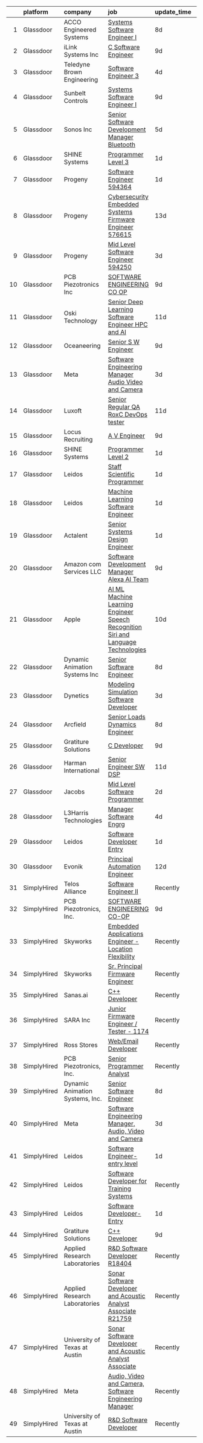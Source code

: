 

|    | platform    | company                         | job                                                                                                                                                                                                                                                                                                                                                                                                                                                                                                                                                                                                                                                                                                                                                                                                                                                                                                                                                                                                                                                                                                                                                                                                                                                                                                                                                                                                                                                                          | update_time   | location              |
|---:|:------------|:--------------------------------|:-----------------------------------------------------------------------------------------------------------------------------------------------------------------------------------------------------------------------------------------------------------------------------------------------------------------------------------------------------------------------------------------------------------------------------------------------------------------------------------------------------------------------------------------------------------------------------------------------------------------------------------------------------------------------------------------------------------------------------------------------------------------------------------------------------------------------------------------------------------------------------------------------------------------------------------------------------------------------------------------------------------------------------------------------------------------------------------------------------------------------------------------------------------------------------------------------------------------------------------------------------------------------------------------------------------------------------------------------------------------------------------------------------------------------------------------------------------------------------|:--------------|:----------------------|
|  1 | Glassdoor   | ACCO Engineered Systems         | [Systems Software Engineer I](https://www.glassdoor.com/partner/jobListing.htm?pos=123&ao=1136043&s=58&guid=000001830748e1ec93196d9f422d11c9&src=GD_JOB_AD&t=SR&vt=w&cs=1_dfab0aee&cb=1662274560789&jobListingId=1008097368486&jrtk=3-0-1gc3khognjfmk801-1gc3khoh8i6ij800-57f6178eae885cd2-)                                                                                                                                                                                                                                                                                                                                                                                                                                                                                                                                                                                                                                                                                                                                                                                                                                                                                                                                                                                                                                                                                                                                                                                 | 8d            | Azusa, CA             |
|  2 | Glassdoor   | iLink Systems Inc               | [C   Software Engineer](https://www.glassdoor.com/partner/jobListing.htm?pos=116&ao=1136043&s=58&guid=000001830748e1ec93196d9f422d11c9&src=GD_JOB_AD&t=SR&vt=w&ea=1&cs=1_f7cf0b34&cb=1662274560788&jobListingId=1008093948402&jrtk=3-0-1gc3khognjfmk801-1gc3khoh8i6ij800-60cb20ccffb42bdf-)                                                                                                                                                                                                                                                                                                                                                                                                                                                                                                                                                                                                                                                                                                                                                                                                                                                                                                                                                                                                                                                                                                                                                                                  | 9d            | Remote                |
|  3 | Glassdoor   | Teledyne Brown Engineering      | [Software Engineer 3](https://www.glassdoor.com/partner/jobListing.htm?pos=124&ao=1136043&s=58&guid=000001830748e1ec93196d9f422d11c9&src=GD_JOB_AD&t=SR&vt=w&cs=1_982fe42a&cb=1662274560789&jobListingId=1008103903070&jrtk=3-0-1gc3khognjfmk801-1gc3khoh8i6ij800-167f0a9e37cd49ad-)                                                                                                                                                                                                                                                                                                                                                                                                                                                                                                                                                                                                                                                                                                                                                                                                                                                                                                                                                                                                                                                                                                                                                                                         | 4d            | Huntsville, AL        |
|  4 | Glassdoor   | Sunbelt Controls                | [Systems Software Engineer I](https://www.glassdoor.com/partner/jobListing.htm?pos=113&ao=1136043&s=58&guid=000001830748e1ec93196d9f422d11c9&src=GD_JOB_AD&t=SR&vt=w&cs=1_72161f29&cb=1662274560788&jobListingId=1008094528170&jrtk=3-0-1gc3khognjfmk801-1gc3khoh8i6ij800-ca9e57f26953670a-)                                                                                                                                                                                                                                                                                                                                                                                                                                                                                                                                                                                                                                                                                                                                                                                                                                                                                                                                                                                                                                                                                                                                                                                 | 9d            | Azusa, CA             |
|  5 | Glassdoor   | Sonos  Inc                      | [Senior Software Development Manager   Bluetooth](https://www.glassdoor.com/partner/jobListing.htm?pos=119&ao=1136043&s=58&guid=000001830748e1ec93196d9f422d11c9&src=GD_JOB_AD&t=SR&vt=w&cs=1_a48ccf53&cb=1662274560789&jobListingId=1008101596522&jrtk=3-0-1gc3khognjfmk801-1gc3khoh8i6ij800-2f7a172d2cdffa91-)                                                                                                                                                                                                                                                                                                                                                                                                                                                                                                                                                                                                                                                                                                                                                                                                                                                                                                                                                                                                                                                                                                                                                             | 5d            | Boston, MA            |
|  6 | Glassdoor   | SHINE Systems                   | [Programmer Level 3](https://www.glassdoor.com/partner/jobListing.htm?pos=109&ao=1136043&s=58&guid=000001830748e1ec93196d9f422d11c9&src=GD_JOB_AD&t=SR&vt=w&ea=1&cs=1_e3c1120d&cb=1662274560788&jobListingId=1008114863956&jrtk=3-0-1gc3khognjfmk801-1gc3khoh8i6ij800-494a43996fc92e6e-)                                                                                                                                                                                                                                                                                                                                                                                                                                                                                                                                                                                                                                                                                                                                                                                                                                                                                                                                                                                                                                                                                                                                                                                     | 1d            | Bethesda, MD          |
|  7 | Glassdoor   | Progeny                         | [Software Engineer  594364 ](https://www.glassdoor.com/partner/jobListing.htm?pos=115&ao=1136043&s=58&guid=000001830748e1ec93196d9f422d11c9&src=GD_JOB_AD&t=SR&vt=w&cs=1_84c90215&cb=1662274560788&jobListingId=1008114124100&jrtk=3-0-1gc3khognjfmk801-1gc3khoh8i6ij800-d0292f7b208eaa71-)                                                                                                                                                                                                                                                                                                                                                                                                                                                                                                                                                                                                                                                                                                                                                                                                                                                                                                                                                                                                                                                                                                                                                                                  | 1d            | California, MD        |
|  8 | Glassdoor   | Progeny                         | [Cybersecurity Embedded Systems Firmware Engineer  576615 ](https://www.glassdoor.com/partner/jobListing.htm?pos=121&ao=1136043&s=58&guid=000001830748e1ec93196d9f422d11c9&src=GD_JOB_AD&t=SR&vt=w&cs=1_1d20a4f1&cb=1662274560789&jobListingId=1008084335081&jrtk=3-0-1gc3khognjfmk801-1gc3khoh8i6ij800-f26ff092426987d8-)                                                                                                                                                                                                                                                                                                                                                                                                                                                                                                                                                                                                                                                                                                                                                                                                                                                                                                                                                                                                                                                                                                                                                   | 13d           | Manassas, VA          |
|  9 | Glassdoor   | Progeny                         | [Mid Level Software Engineer  594250 ](https://www.glassdoor.com/partner/jobListing.htm?pos=112&ao=1136043&s=58&guid=000001830748e1ec93196d9f422d11c9&src=GD_JOB_AD&t=SR&vt=w&cs=1_9f648621&cb=1662274560788&jobListingId=1008107027888&jrtk=3-0-1gc3khognjfmk801-1gc3khoh8i6ij800-2b2924d642aa877e-)                                                                                                                                                                                                                                                                                                                                                                                                                                                                                                                                                                                                                                                                                                                                                                                                                                                                                                                                                                                                                                                                                                                                                                        | 3d            | Port Orchard, WA      |
| 10 | Glassdoor   | PCB Piezotronics  Inc           | [SOFTWARE ENGINEERING CO OP](https://www.glassdoor.com/partner/jobListing.htm?pos=108&ao=1136043&s=58&guid=000001830748e1ec93196d9f422d11c9&src=GD_JOB_AD&t=SR&vt=w&cs=1_8d98cc8c&cb=1662274560788&jobListingId=1008094856568&jrtk=3-0-1gc3khognjfmk801-1gc3khoh8i6ij800-850bf3205abda5f3-)                                                                                                                                                                                                                                                                                                                                                                                                                                                                                                                                                                                                                                                                                                                                                                                                                                                                                                                                                                                                                                                                                                                                                                                  | 9d            | Cincinnati, OH        |
| 11 | Glassdoor   | Oski Technology                 | [Senior Deep Learning Software Engineer  HPC and AI](https://www.glassdoor.com/partner/jobListing.htm?pos=127&ao=1136043&s=58&guid=000001830748e1ec93196d9f422d11c9&src=GD_JOB_AD&t=SR&vt=w&cs=1_a17279e0&cb=1662274560790&jobListingId=1008089700647&jrtk=3-0-1gc3khognjfmk801-1gc3khoh8i6ij800-415153a12d672d19-)                                                                                                                                                                                                                                                                                                                                                                                                                                                                                                                                                                                                                                                                                                                                                                                                                                                                                                                                                                                                                                                                                                                                                          | 11d           | Santa Clara, CA       |
| 12 | Glassdoor   | Oceaneering                     | [Senior S W Engineer](https://www.glassdoor.com/partner/jobListing.htm?pos=126&ao=1136043&s=58&guid=000001830748e1ec93196d9f422d11c9&src=GD_JOB_AD&t=SR&vt=w&cs=1_1b782d5b&cb=1662274560789&jobListingId=1008095513168&jrtk=3-0-1gc3khognjfmk801-1gc3khoh8i6ij800-d17c4a4ab98199f6-)                                                                                                                                                                                                                                                                                                                                                                                                                                                                                                                                                                                                                                                                                                                                                                                                                                                                                                                                                                                                                                                                                                                                                                                         | 9d            | Clear Lake Shores, TX |
| 13 | Glassdoor   | Meta                            | [Software Engineering Manager  Audio  Video and Camera](https://www.glassdoor.com/partner/jobListing.htm?pos=103&ao=1110586&s=58&guid=000001830748e1ec93196d9f422d11c9&src=GD_JOB_AD&t=SR&vt=w&cs=1_8accb0c4&cb=1662274560787&jobListingId=1008107989408&cpc=654405A9B1E0A9F5&jrtk=3-0-1gc3khognjfmk801-1gc3khoh8i6ij800-bf6dd54ba3a174c1--6NYlbfkN0DYl4UJW4r1Vl7FEn6T9F-rD9lpC-0oMJVSiWjK_MGUd8e8cHXcpv6KPyjLHZEfqkXwCrjci5IV6TR36tz9rqfgBZWX59j_hBP6r-nBUFIjc8cFKK_WS3vr_R_NQajNLdFQAbY89zkmF79CojFZbhQl_2ABBNWitdqEkqzyBOVg_OnxRZzJSyqcV69Bg-Odt0kqKP_HZUDjwPZKF2h2HMM9AS37PTJUnxuRkEliI4k86sB_AoklnuXDpFyvyGJseujf7xLnITKRu_ZJnrgQ4_Rik2EfxEUXoWDIy3IO7xpGaBQZYE_A0zO4dGIlOh6AKptV2PsDjJLEZpnVqKZV3TGxe_u-AYuHjdPY3xRS3tV7SqKz5HTD5C4Fn3VRLJe4IQYkwIjb-Whax5Ctdlk6_8xznw_j6oV9ejO9qrgDeImMtP7dr2pwlV_uN-l39hC3qbBAw_cBKHPRHTTMQbOHoWJ_woW7WZ6AT05cQRwOtukx-MY6dQPG2o9dSnIe2lRyR3FTT5VAKLJcStrDMpp2rtS1VPw-icCEG23jI_sSbRL7rTPsCxjBXTvqE6YwGqTz9JNE7I0cHT91tfB675G-XtzPnEaueIZh2WA2jSBg9TZQH-49aMi1N1R4529V1jjRJSIHlOKA2y7mc5QKxG1Fc73ydMHWWbL2MPNwM8L4189Sd-guCuZf4uZJpNgSv4AudEZS41olkFfssZowE8JdAXcTLBuvn9ajx21rGtyRLGoZLlPebAxl4TLT0tQ-2xL2YXdWqad8gk0piQfVN3a3VGT91kKs0HBJO0x3fePwboUb5DX0caN_8wF1W3JJIxClGe-n9ZvlJXeSWahVynB48VrYEtlhWKl2egPQL2HHMMlewsp42IK33Rq6nQj0_eDfnt-IMzGyKq49W85Okr3dErULk2WB6RCjCnc3uVL4IGW3oXMb5ZCfXstOpjk7lNv3KONI6pNfCmaW_t8Qm8_ho0FM0QdXPPYODylCktBdE5EiCmf7xHdrQL5pZX6YtYm8bVZy2jE9QNRIMBZyhVhaHMoronrFN3qGLKNUvlZJJqeBOvYTB6-WWRB8)  | 3d            | Burlingame, CA        |
| 14 | Glassdoor   | Luxoft                          | [Senior Regular QA  RoxC DevOps tester ](https://www.glassdoor.com/partner/jobListing.htm?pos=130&ao=1136043&s=58&guid=000001830748e1ec93196d9f422d11c9&src=GD_JOB_AD&t=SR&vt=w&cs=1_cbcf3a7a&cb=1662274560790&jobListingId=1008088764341&jrtk=3-0-1gc3khognjfmk801-1gc3khoh8i6ij800-2ad273381694740b-)                                                                                                                                                                                                                                                                                                                                                                                                                                                                                                                                                                                                                                                                                                                                                                                                                                                                                                                                                                                                                                                                                                                                                                      | 11d           | Houston, TX           |
| 15 | Glassdoor   | Locus Recruiting                | [A V Engineer](https://www.glassdoor.com/partner/jobListing.htm?pos=104&ao=1110586&s=58&guid=000001830748e1ec93196d9f422d11c9&src=GD_JOB_AD&t=SR&vt=w&ea=1&cs=1_2b587764&cb=1662274560787&jobListingId=1008093955917&cpc=FA84DF7EA1EC2398&jrtk=3-0-1gc3khognjfmk801-1gc3khoh8i6ij800-ff4ecfd93e5a14ea--6NYlbfkN0CgImhk5fJGw6dJci_vsCP1QG2C4QL_KrKL3l_9WzjIuWgMVKsJbh9UUP2umljik0HMuB9YoHZRaI8v_OQZdTLmh1--6jmxHoWGi3LG8Y4dUcNJgnuYUGjZNLOZZ2oS-5hGw_KADJlZy9l47NswAXmstLYybxP5uT2yrdPYnGDyOhfQ86cqzoAGuXK-NQCqAK5pOUh00PaK8GrX2jUdY5TAeM4S12eMGPKlfihYdMEM-mkYP6NmL-a851DDa2IiMFwyh6gfHzSY9TVaVgtig4SKDVN9uLFl-w2rle0Qzqew5icwCLcL0R5bo7yDlwHR4FoAwfwWRV7QB5c0CieqzW4yJVsJN9RAvukm9r4KI6Kzu4vrFF28xTZZM8vmmm1JFLYBIe2MFquWs_tRsAKAiIU7OnBRlELJXqRzn7xG3v2iapeLb1m66owtD2xXc5OLlaglQBRaPaT0evnHQd51FhvGJKqvPxfhX74KCbhcYoqbahts2S1VlG9YYmXgsv6NiuA%3D)                                                                                                                                                                                                                                                                                                                                                                                                                                                                                                                                                                                                                        | 9d            | Saint Louis, MO       |
| 16 | Glassdoor   | SHINE Systems                   | [Programmer Level 2](https://www.glassdoor.com/partner/jobListing.htm?pos=110&ao=1136043&s=58&guid=000001830748e1ec93196d9f422d11c9&src=GD_JOB_AD&t=SR&vt=w&cs=1_d365563b&cb=1662274560788&jobListingId=1008114863901&jrtk=3-0-1gc3khognjfmk801-1gc3khoh8i6ij800-8d32ac5374fd15ce-)                                                                                                                                                                                                                                                                                                                                                                                                                                                                                                                                                                                                                                                                                                                                                                                                                                                                                                                                                                                                                                                                                                                                                                                          | 1d            | Bethesda, MD          |
| 17 | Glassdoor   | Leidos                          | [Staff Scientific Programmer](https://www.glassdoor.com/partner/jobListing.htm?pos=114&ao=1136043&s=58&guid=000001830748e1ec93196d9f422d11c9&src=GD_JOB_AD&t=SR&vt=w&cs=1_23757a51&cb=1662274560788&jobListingId=1008114265250&jrtk=3-0-1gc3khognjfmk801-1gc3khoh8i6ij800-1db047aca6211fd4-)                                                                                                                                                                                                                                                                                                                                                                                                                                                                                                                                                                                                                                                                                                                                                                                                                                                                                                                                                                                                                                                                                                                                                                                 | 1d            | Bethesda, MD          |
| 18 | Glassdoor   | Leidos                          | [Machine Learning Software Engineer](https://www.glassdoor.com/partner/jobListing.htm?pos=117&ao=1136043&s=58&guid=000001830748e1ec93196d9f422d11c9&src=GD_JOB_AD&t=SR&vt=w&cs=1_686c74dc&cb=1662274560788&jobListingId=1008114325397&jrtk=3-0-1gc3khognjfmk801-1gc3khoh8i6ij800-bf4d2cb1de72a3c1-)                                                                                                                                                                                                                                                                                                                                                                                                                                                                                                                                                                                                                                                                                                                                                                                                                                                                                                                                                                                                                                                                                                                                                                          | 1d            | Arlington, VA         |
| 19 | Glassdoor   | Actalent                        | [Senior Systems Design Engineer](https://www.glassdoor.com/partner/jobListing.htm?pos=105&ao=1110586&s=58&guid=000001830748e1ec93196d9f422d11c9&src=GD_JOB_AD&t=SR&vt=w&ea=1&cs=1_2aa3089a&cb=1662274560787&jobListingId=1008114848893&cpc=FD1C1DA32C38CFA7&jrtk=3-0-1gc3khognjfmk801-1gc3khoh8i6ij800-412b66006b682c75--6NYlbfkN0ChYVx_I3yfZ_JDY3EFoivtqvi_stwnZ_kRt8Dowt_l_d1ydueao4NE-oUleRJ4yhjPp1siZD5EE8s_iig6ulvsPYCk9JvHNrhSUhte11OvzM3TSGLAX4VakrRoImjHtqx0fe-uour-HQFbYsH1ikq7HHQA0MikOipbs2UNsBwb58U4V9c1roZwR0qL1A21O25ZQ5zVNGAm6ELIHWGziXH7UdEmwJ6FT-yg2JyGRDwkZWQHsYM9wQXxMB-OUk2d9VNd-yd9uHbYsLK3GA6JAO3szyOphyw2iOvxz1MKPoN9gS_5Lw1ZQhDZ_261TmEfO90wUJiYo8SYup2HzYaoEys8vSwQzMDhIKgVH7T4QdaCf3GP6ISrWBeWQzSSNCLsp5RaTqOCimNMbFenbin6l7ovWHjq5YGiO7iSH6JTmB-mFur7yMpAR2Xat5oBSUm59-b3rlDdNeuqAiQbJ9kbNEcgn0phw-tdloxBboMdkIl8leitoiHnvprWVN-zOYkc7oi8lf0BdsPeH7vBGxFnfMUyp2Nbc0TFlB3ATRLGGuwzhp5iXkU0N1S4MFEZ5ErK6KaxzJ3Ldt_OyX1JaLI5oOzR1l_8rI5-32xHw-CLer2hcuW1LE8B3osnYx7Rv98hWuw81EOSNevWZvDxXzs963cTGHQYIcynSzt7uizARdDHmIlQuGeSkGG5avV5Dol91d1-BhFF2RiWyWSh9Ah3xMBsCkumhOopVCbpzYPEKv60UxSa9bVcyUIYzRczVuW86VAc6LXosTOiTRiqiSV8OYkOuP6vfH5-L48e_HMGv2aux1hZ28_MG9Kg40Dx5Y1UA6ZrTyvhvf95iE37auDhJEn0pAsYrUnMTNrRnuOR77BZhm1-zI8D5t73-in78ys9wFmKj2J5xuLnHz5BfP8NOiw5juHz68jbVvbHjAZWTp7SnUXLD0jnNb5YYud8VpG8kDW6RUKAIeAV-xEQTzITqmxeF-mVAfi-FxA%3D)                                                                                                      | 1d            | Eden Prairie, MN      |
| 20 | Glassdoor   | Amazon com Services LLC         | [Software Development Manager  Alexa AI Team](https://www.glassdoor.com/partner/jobListing.htm?pos=125&ao=1136043&s=58&guid=000001830748e1ec93196d9f422d11c9&src=GD_JOB_AD&t=SR&vt=w&cs=1_1b5cc09d&cb=1662274560789&jobListingId=1008093003319&jrtk=3-0-1gc3khognjfmk801-1gc3khoh8i6ij800-18867b19135356d2-)                                                                                                                                                                                                                                                                                                                                                                                                                                                                                                                                                                                                                                                                                                                                                                                                                                                                                                                                                                                                                                                                                                                                                                 | 9d            | Washington, DC        |
| 21 | Glassdoor   | Apple                           | [AI ML   Machine Learning Engineer  Speech Recognition   Siri and Language Technologies](https://www.glassdoor.com/partner/jobListing.htm?pos=102&ao=1110586&s=58&guid=000001830748e1ec93196d9f422d11c9&src=GD_JOB_AD&t=SR&vt=w&cs=1_1306f502&cb=1662274560787&jobListingId=1008090134116&cpc=6193B0C32834B022&jrtk=3-0-1gc3khognjfmk801-1gc3khoh8i6ij800-95ab63b9527761d3--6NYlbfkN0BvKrLyj5gPmtZO9T8euul8TCxuuKNOtzRJOomxnwSEodTz2Bc-sPZlm1JPYWoVnTHj-LBNUeZkph7mE8J9ma03TjJR_X3BK8QfNal74vELMKR6dfEaVunc6X7WjMzzPCmN5e_cneV7ZrJ2Wm2mWX4Hzg_kIZaVgHZZTQqseGMIrpdwqH9fD-AOWMOeCdEszLJQcj1Gb61ZV2eWQjtt5iMxkhGeZqToYGRECwW_XZAgjmD-eyEFyrOOH6OO11fg9vVNcguVlAaotHI5qUXAVjnD1xxYbHgfn_paIjwCvz22QlJ0qLOhWFRkuhO-R8Vs_62aILcwUVTXkkcAK6QFja6XS7vVCZT2OTECLEZaO9NOlVe7mJ9BMN3ISeNhUdVMKPPNQ2paRRrIVU5BfYzCjM3ARMrdU-5ZJDFoy-BcyHgQyrnlM7NjqYVpDfTK3yVu-hsG-2wxhGJZ49UNFXFgkifQ8-BBzZRQmXKkS2N5x8dj201lTThpTJH4Si4SjqcLrMABkTpjwNt0OeJsP969918Di9MgxV3TWJkpUE_3Z5YN3DH4MKqToZL49NE2AYbL_b6Sae0eS9CiG4hm1eFUv5B_p8gddoVVdIcZYxSu3gkyKS_l7wbeoFi1TFlxASUVjIFDr9bUbOycoZkfn2J70Jy__glFSJBfuj7WEXMqM-Vqh3c6BSeSywqE7gemUOVJNR80hLC5jBIfLYBImoX2n9KiLAyi6_glI7VkcMxbxklyS6-PXSRySHO4-2zxNlyhXtmhuDXun0tAs2eeHavILF4GnEQoCJt6VcioUYgTQCTnrcXalbaBtdsaYrbdajsR1lTtSiwgHRFQi2JNRX_ppQIkoj07gX6s3faB6DPOAvvKC5ODjtCRc6TDiRZb6nZxlqhKKLDVVSjKhNL4mmsTPqpNSGKkJeB9zQPgQCK0T39rT7Fhwo8bBXQDeMIV0ZZIIlJyr9kX1nwZWyO6Iyyi1iVdWSyFsh7DQ1tOTp-aZ5F9wQ_vpknCvanJsHLP5Ivamq0l78XUP2_87j-4MEhDIZdq) | 10d           | Cambridge, MA         |
| 22 | Glassdoor   | Dynamic Animation Systems  Inc  | [Senior Software Engineer](https://www.glassdoor.com/partner/jobListing.htm?pos=101&ao=1110586&s=58&guid=000001830748e1ec93196d9f422d11c9&src=GD_JOB_AD&t=SR&vt=w&ea=1&cs=1_de90f1ad&cb=1662274560787&jobListingId=1008097022519&cpc=5B877AD962FD223B&jrtk=3-0-1gc3khognjfmk801-1gc3khoh8i6ij800-2cf94e30b6641f6d--6NYlbfkN0AOawT6mZh71eUfwBEuCSRq1zKoNsSWxY309hsujAVdQcpfBDKP4FIDB7DEblwyfrK8h4uhhYLUm3GRayL8jG9Bh_qcy3bRdR1rChF4LaBEmD-4ev_N7YeTNqFnwqjcMSODbR7CAV-dQhjIcv0p8z1swvJjFK6VUNTWHBVRZGr9YIistDfNQ979XKkmv7tK2KpvC95PxOTEet4u4M69P103eauj5iaIEjK1XRKzJ11_kZYaNwnUyqy6hv75p8QcQSiVXYu9VSuFu-VEWADQHbOTz3NCAiIJ9Tq7031PCSDir86zATRxtPJ81Gs4Qg2vxstJ79aKcC5lQL98dQEPUsbIQvR7Bg6es0ax3fbvVChiFkQzRGxEkFTsdbjm9iw9l1Qvw3oMAPpExGMrUhaIsL6zHh9F7hX89YBfrj6x0edlFoUTT2JkyPtlbN468evY2T8UIGwv9gBQwnfGoVqypz59WTGNRE7NVr0tCQ_fZBbGteEdmBBNTtQYYl8Y9LL-5us%3D)                                                                                                                                                                                                                                                                                                                                                                                                                                                                                                                                                                                                            | 8d            | Bethesda, MD          |
| 23 | Glassdoor   | Dynetics                        | [Modeling   Simulation Software Developer](https://www.glassdoor.com/partner/jobListing.htm?pos=111&ao=1136043&s=58&guid=000001830748e1ec93196d9f422d11c9&src=GD_JOB_AD&t=SR&vt=w&cs=1_fb569ce4&cb=1662274560788&jobListingId=1008107016113&jrtk=3-0-1gc3khognjfmk801-1gc3khoh8i6ij800-9fe05424e5d80326-)                                                                                                                                                                                                                                                                                                                                                                                                                                                                                                                                                                                                                                                                                                                                                                                                                                                                                                                                                                                                                                                                                                                                                                    | 3d            | Huntsville, AL        |
| 24 | Glassdoor   | Arcfield                        | [Senior Loads   Dynamics Engineer](https://www.glassdoor.com/partner/jobListing.htm?pos=129&ao=1136043&s=58&guid=000001830748e1ec93196d9f422d11c9&src=GD_JOB_AD&t=SR&vt=w&cs=1_6905d0f1&cb=1662274560790&jobListingId=1008097696866&jrtk=3-0-1gc3khognjfmk801-1gc3khoh8i6ij800-34fcbb7c588bc6c1-)                                                                                                                                                                                                                                                                                                                                                                                                                                                                                                                                                                                                                                                                                                                                                                                                                                                                                                                                                                                                                                                                                                                                                                            | 8d            | Brook Park, OH        |
| 25 | Glassdoor   | Gratiture Solutions             | [C   Developer](https://www.glassdoor.com/partner/jobListing.htm?pos=107&ao=1136043&s=58&guid=000001830748e1ec93196d9f422d11c9&src=GD_JOB_AD&t=SR&vt=w&ea=1&cs=1_5cad49f9&cb=1662274560787&jobListingId=1008094540011&jrtk=3-0-1gc3khognjfmk801-1gc3khoh8i6ij800-77ac20365027f3a3-)                                                                                                                                                                                                                                                                                                                                                                                                                                                                                                                                                                                                                                                                                                                                                                                                                                                                                                                                                                                                                                                                                                                                                                                          | 9d            | Remote                |
| 26 | Glassdoor   | Harman International            | [Senior Engineer  SW DSP](https://www.glassdoor.com/partner/jobListing.htm?pos=120&ao=1136043&s=58&guid=000001830748e1ec93196d9f422d11c9&src=GD_JOB_AD&t=SR&vt=w&cs=1_09215fb0&cb=1662274560789&jobListingId=1008089124378&jrtk=3-0-1gc3khognjfmk801-1gc3khoh8i6ij800-d3dc39bc50705c8b-)                                                                                                                                                                                                                                                                                                                                                                                                                                                                                                                                                                                                                                                                                                                                                                                                                                                                                                                                                                                                                                                                                                                                                                                     | 11d           | Novi, MI              |
| 27 | Glassdoor   | Jacobs                          | [Mid Level Software Programmer](https://www.glassdoor.com/partner/jobListing.htm?pos=118&ao=1136043&s=58&guid=000001830748e1ec93196d9f422d11c9&src=GD_JOB_AD&t=SR&vt=w&cs=1_158650d2&cb=1662274560789&jobListingId=1008109797686&jrtk=3-0-1gc3khognjfmk801-1gc3khoh8i6ij800-93ed135cb0a438e8-)                                                                                                                                                                                                                                                                                                                                                                                                                                                                                                                                                                                                                                                                                                                                                                                                                                                                                                                                                                                                                                                                                                                                                                               | 2d            | Tullahoma, TN         |
| 28 | Glassdoor   | L3Harris Technologies           | [Manager  Software Engrg](https://www.glassdoor.com/partner/jobListing.htm?pos=122&ao=1136043&s=58&guid=000001830748e1ec93196d9f422d11c9&src=GD_JOB_AD&t=SR&vt=w&cs=1_6a25985c&cb=1662274560789&jobListingId=1008103248728&jrtk=3-0-1gc3khognjfmk801-1gc3khoh8i6ij800-49e26382a2a12793-)                                                                                                                                                                                                                                                                                                                                                                                                                                                                                                                                                                                                                                                                                                                                                                                                                                                                                                                                                                                                                                                                                                                                                                                     | 4d            | California            |
| 29 | Glassdoor   | Leidos                          | [Software Developer  Entry](https://www.glassdoor.com/partner/jobListing.htm?pos=106&ao=1136043&s=58&guid=000001830748e1ec93196d9f422d11c9&src=GD_JOB_AD&t=SR&vt=w&cs=1_92ba8ed3&cb=1662274560787&jobListingId=1008114309415&jrtk=3-0-1gc3khognjfmk801-1gc3khoh8i6ij800-2b9381d73996060a-)                                                                                                                                                                                                                                                                                                                                                                                                                                                                                                                                                                                                                                                                                                                                                                                                                                                                                                                                                                                                                                                                                                                                                                                   | 1d            | Bethesda, MD          |
| 30 | Glassdoor   | Evonik                          | [Principal Automation Engineer](https://www.glassdoor.com/partner/jobListing.htm?pos=128&ao=1136043&s=58&guid=000001830748e1ec93196d9f422d11c9&src=GD_JOB_AD&t=SR&vt=w&cs=1_c1a3b308&cb=1662274560790&jobListingId=1008085893965&jrtk=3-0-1gc3khognjfmk801-1gc3khoh8i6ij800-4085108a0dc58fc7-)                                                                                                                                                                                                                                                                                                                                                                                                                                                                                                                                                                                                                                                                                                                                                                                                                                                                                                                                                                                                                                                                                                                                                                               | 12d           | Lafayette, IN         |
| 31 | SimplyHired | Telos Alliance                  | [Software Engineer II](https://www.simplyhired.com/job/kZV61agVwkyatDwMDME2qzHjMH0qxJ0TKghEY8Q5euA1eovU2CLQnQ?q=acoustic+developer)                                                                                                                                                                                                                                                                                                                                                                                                                                                                                                                                                                                                                                                                                                                                                                                                                                                                                                                                                                                                                                                                                                                                                                                                                                                                                                                                          | Recently      | United States         |
| 32 | SimplyHired | PCB Piezotronics, Inc.          | [SOFTWARE ENGINEERING CO-OP](https://www.simplyhired.com/job/l6Nph4iv8sCQAZoK6T0IR70nRUG5uZVP3gHFnSJ_rt0hLbBX_Z5Fsg?q=acoustic+developer)                                                                                                                                                                                                                                                                                                                                                                                                                                                                                                                                                                                                                                                                                                                                                                                                                                                                                                                                                                                                                                                                                                                                                                                                                                                                                                                                    | 9d            | Cincinnati, OH        |
| 33 | SimplyHired | Skyworks                        | [Embedded Applications Engineer - Location Flexibility](https://www.simplyhired.com/job/ZGlJGgEgywlKI9KZFnMzrsJKBwbi8vIqGipIJMflK1he7lo7hOi6Tg?q=acoustic+developer)                                                                                                                                                                                                                                                                                                                                                                                                                                                                                                                                                                                                                                                                                                                                                                                                                                                                                                                                                                                                                                                                                                                                                                                                                                                                                                         | Recently      | Beaverton, OR         |
| 34 | SimplyHired | Skyworks                        | [Sr. Principal Firmware Engineer](https://www.simplyhired.com/job/yuEUvYe0pl4Po-wAwnXRdK_l9ULtLEgCAnIciQtolHAur5kp79b7-w?q=acoustic+developer)                                                                                                                                                                                                                                                                                                                                                                                                                                                                                                                                                                                                                                                                                                                                                                                                                                                                                                                                                                                                                                                                                                                                                                                                                                                                                                                               | Recently      | Beaverton, OR         |
| 35 | SimplyHired | Sanas.ai                        | [C++ Developer](https://www.simplyhired.com/job/OfOrk2GK8qtkXIcNYByn2PuJplYGhQ13uZQ6Ml5U-ypgUB5Y4bvF1Q?q=acoustic+developer)                                                                                                                                                                                                                                                                                                                                                                                                                                                                                                                                                                                                                                                                                                                                                                                                                                                                                                                                                                                                                                                                                                                                                                                                                                                                                                                                                 | Recently      | Remote                |
| 36 | SimplyHired | SARA Inc                        | [Junior Firmware Engineer / Tester - 1174](https://www.simplyhired.com/job/Ewvlq-O8OrVgZoWDIhL274Lu0w75ObFRgVcw_yw6TUCyM1_tzlDW7g?q=acoustic+developer)                                                                                                                                                                                                                                                                                                                                                                                                                                                                                                                                                                                                                                                                                                                                                                                                                                                                                                                                                                                                                                                                                                                                                                                                                                                                                                                      | Recently      | Colorado Springs, CO  |
| 37 | SimplyHired | Ross Stores                     | [Web/Email Developer](https://www.simplyhired.com/job/iapHcCXyBAwSCQxFgqTzcH6pCeCWlT5U6RhkIjo60dultz2bPETatw?q=acoustic+developer)                                                                                                                                                                                                                                                                                                                                                                                                                                                                                                                                                                                                                                                                                                                                                                                                                                                                                                                                                                                                                                                                                                                                                                                                                                                                                                                                           | Recently      | Dublin, CA            |
| 38 | SimplyHired | PCB Piezotronics, Inc.          | [Senior Programmer Analyst](https://www.simplyhired.com/job/eQBYwWiHkxugufpP5RasTROUJ8GSCTQyB7il0JPt8M58snoQJ9LUjQ?q=acoustic+developer)                                                                                                                                                                                                                                                                                                                                                                                                                                                                                                                                                                                                                                                                                                                                                                                                                                                                                                                                                                                                                                                                                                                                                                                                                                                                                                                                     | Recently      | Depew, NY             |
| 39 | SimplyHired | Dynamic Animation Systems, Inc. | [Senior Software Engineer](https://www.simplyhired.com/job/AzssRDbf5igdq8fjkSjvzuWmDw_CyAuhZOcQrBC3CQsh09Ddu7iG1Q?q=acoustic+developer)                                                                                                                                                                                                                                                                                                                                                                                                                                                                                                                                                                                                                                                                                                                                                                                                                                                                                                                                                                                                                                                                                                                                                                                                                                                                                                                                      | 8d            | Bethesda, MD          |
| 40 | SimplyHired | Meta                            | [Software Engineering Manager, Audio, Video and Camera](https://www.simplyhired.com/job/AcPc5DUPNYj9CMf6xW8n3d6KbxKPxsL_pcHtarR3Yd9d8AKAG_9DPA?q=acoustic+developer)                                                                                                                                                                                                                                                                                                                                                                                                                                                                                                                                                                                                                                                                                                                                                                                                                                                                                                                                                                                                                                                                                                                                                                                                                                                                                                         | 3d            | Remote                |
| 41 | SimplyHired | Leidos                          | [Software Engineer- entry level](https://www.simplyhired.com/job/Az5T0epSSCPR4XV7ajlOEo-A-9r5_k74JX5R6cCBLGfq_-y5m99KRg?q=acoustic+developer)                                                                                                                                                                                                                                                                                                                                                                                                                                                                                                                                                                                                                                                                                                                                                                                                                                                                                                                                                                                                                                                                                                                                                                                                                                                                                                                                | 1d            | Bethesda, MD          |
| 42 | SimplyHired | Leidos                          | [Software Developer for Training Systems](https://www.simplyhired.com/job/bkZMqLcMEW3WoKMF4vv5LTlDXVzHoXRsF35WIS_tZNhHme0iBV-Cow?q=acoustic+developer)                                                                                                                                                                                                                                                                                                                                                                                                                                                                                                                                                                                                                                                                                                                                                                                                                                                                                                                                                                                                                                                                                                                                                                                                                                                                                                                       | Recently      | Bethesda, MD          |
| 43 | SimplyHired | Leidos                          | [Software Developer- Entry](https://www.simplyhired.com/job/OMt6vZk5JeJAtZd3_3AKdJWbvrBfdKa6bpt0Tl_hJw-ZvKWKZccq1Q?q=acoustic+developer)                                                                                                                                                                                                                                                                                                                                                                                                                                                                                                                                                                                                                                                                                                                                                                                                                                                                                                                                                                                                                                                                                                                                                                                                                                                                                                                                     | 1d            | Bethesda, MD          |
| 44 | SimplyHired | Gratiture Solutions             | [C++ Developer](https://www.simplyhired.com/job/gLdS7TlxgJv6w6Jqu9bmi4KwhN9IwqX-SrFOKvDJP8TR1KwI8gsJyw?q=acoustic+developer)                                                                                                                                                                                                                                                                                                                                                                                                                                                                                                                                                                                                                                                                                                                                                                                                                                                                                                                                                                                                                                                                                                                                                                                                                                                                                                                                                 | 9d            | Remote                |
| 45 | SimplyHired | Applied Research Laboratories   | [R&D Software Developer R18404](https://www.simplyhired.com/job/iYsUoC4YVp2iNY6b_JtpfN9L4H2iAgnSxyEYjA8MjR38__eDQ3Tw0g?q=acoustic+developer)                                                                                                                                                                                                                                                                                                                                                                                                                                                                                                                                                                                                                                                                                                                                                                                                                                                                                                                                                                                                                                                                                                                                                                                                                                                                                                                                 | Recently      | Austin, TX            |
| 46 | SimplyHired | Applied Research Laboratories   | [Sonar Software Developer and Acoustic Analyst Associate R21759](https://www.simplyhired.com/job/Kjonhx6rqotT16KInNpdD1g1AD-YHGpBOYmlTLUpOzjO1-0c3CDpJg?q=acoustic+developer)                                                                                                                                                                                                                                                                                                                                                                                                                                                                                                                                                                                                                                                                                                                                                                                                                                                                                                                                                                                                                                                                                                                                                                                                                                                                                                | Recently      | Austin, TX            |
| 47 | SimplyHired | University of Texas at Austin   | [Sonar Software Developer and Acoustic Analyst Associate](https://www.simplyhired.com/job/G6MGPKPgcpavQ_-zy-lkoVJ1WVl1gKkEFvxcG1plaIkhkbEhWdhHOA?q=acoustic+developer)                                                                                                                                                                                                                                                                                                                                                                                                                                                                                                                                                                                                                                                                                                                                                                                                                                                                                                                                                                                                                                                                                                                                                                                                                                                                                                       | Recently      | Austin, TX            |
| 48 | SimplyHired | Meta                            | [Audio, Video and Camera, Software Engineering Manager](https://www.simplyhired.com/job/_oYuKuEo9Z3Ea-hjNFMmot2vKQ31oOvI9d1qmQa1ksOPRryB2zToYQ?q=acoustic+developer)                                                                                                                                                                                                                                                                                                                                                                                                                                                                                                                                                                                                                                                                                                                                                                                                                                                                                                                                                                                                                                                                                                                                                                                                                                                                                                         | Recently      | Burlingame, CA        |
| 49 | SimplyHired | University of Texas at Austin   | [R&D Software Developer](https://www.simplyhired.com/job/vqHuy_oZJgXYZ1HSMIdDPj22ukbWjaDArX3G_rEkMwPmFtnM5JtubQ?q=acoustic+developer)                                                                                                                                                                                                                                                                                                                                                                                                                                                                                                                                                                                                                                                                                                                                                                                                                                                                                                                                                                                                                                                                                                                                                                                                                                                                                                                                        | Recently      | Austin, TX            |